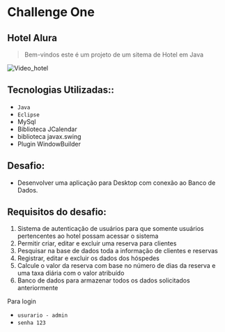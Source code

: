 # Challenge One
## Hotel Alura 
> Bem-vindos este é um projeto  de um sitema de Hotel em Java

![Video_hotel](./Video_hotel.gif)



## Tecnologias Utilizadas::
- `Java`
- `Eclipse `
- MySql
- Biblioteca JCalendar
- biblioteca javax.swing
- Plugin WindowBuilder


## Desafio:
- Desenvolver uma aplicação para Desktop com conexão ao Banco de Dados.

## Requisitos do desafio:
1. Sistema de autenticação de usuários para que somente usuários pertencentes ao hotel possam acessar o sistema
2. Permitir criar, editar e excluir uma reserva para clientes
3. Pesquisar na base de dados toda a informação de clientes e reservas
4. Registrar, editar e excluir os dados dos hóspedes
5. Calcule o valor da reserva com base no número de dias da reserva e uma taxa diária com o valor atribuído 
6. Banco de dados para armazenar todos os dados solicitados anteriormente

Para login 
- `usurario - admin`
- `senha 123`
